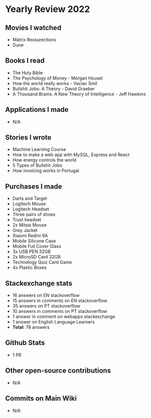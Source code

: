 # Yearly Review 2022

## Movies I watched

- Matrix Ressurections
- Dune

## Books I read

- The Holy Bible
- The Psychology of Money - Morgan Housel
- How the world really works - Vaclav Smil
- Bullshit Jobs: A Theory - David Graeber
- A Thousand Brains: A New Theory of Intelligence - Jeff Hawkins

## Applications I made

- N/A

## Stories I wrote

- Machine Learning Course
- How to make a web app with MySQL, Express and React
- How energy controls the world
- 5 Types of Bullshit Jobs
- How invoicing works in Portugal

## Purchases I made

- Darts and Target
- Logitech Mouse
- Logitech Headset
- Three pairs of shoes
- Trust headset
- 2x Mitsai Mouse
- Grey Jacket
- Xiaomi Redmi 9A
- Mobile Silicone Case
- Mobile Full Cover Glass
- 3x USB PEN 32GB
- 2x MicroSD Card 32GB
- Technology Quiz Card Game
- 4x Plastic Boxes

## Stackexchange stats

- 16 answers on EN stackoverflow
- 15 answers in comments on EN stackoverflow
- 35 answers on PT stackoverflow
- 10 answers in comments on PT stackoverflow
- 1 answer in comment on webapps stackexchange
- 1 answer on English Language Learners
- **Total**: 78 answers

## Github Stats

- 1 PR

## Other open-source contributions

- N/A

## Commits on Main Wiki

- N/A